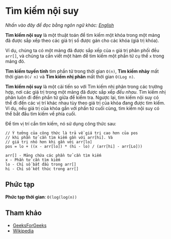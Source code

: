 # Tìm kiếm nội suy

_Nhấn vào đây để đọc bằng ngôn ngữ khác:_
[_English_](README.en-EN.md)

**Tìm kiếm nội suy** là một thuật toán để tìm kiếm một khóa trong một mảng đã được sắp xếp theo các giá trị số được gán cho các khóa (giá trị khóa).

Ví dụ, chúng ta có một mảng đã được sắp xếp của `n` giá trị phân phối đều `arr[]`, và chúng ta cần viết một hàm để tìm kiếm một phần tử cụ thể `x` trong mảng đó.

**Tìm kiếm tuyến tính** tìm phần tử trong thời gian `O(n)`, **Tìm kiếm nhảy** mất thời gian `O(√ n)` và **Tìm kiếm nhị phân** mất thời gian `O(Log n)`.

**Tìm kiếm nội suy** là một cải tiến so với Tìm kiếm nhị phân trong các trường hợp, nơi các giá trị trong một mảng đã được sắp xếp _đều nhau_. Tìm kiếm nhị phân luôn đi đến phần tử giữa để kiểm tra. Ngược lại, tìm kiếm nội suy có thể đi đến các vị trí khác nhau tùy theo giá trị của khóa đang được tìm kiếm. Ví dụ, nếu giá trị của khóa gần với phần tử cuối cùng, tìm kiếm nội suy có thể bắt đầu tìm kiếm về phía cuối.

Để tìm vị trí cần tìm kiếm, nó sử dụng công thức sau:

```
// Ý tưởng của công thức là trả về giá trị cao hơn của pos
// khi phần tử cần tìm kiếm gần với arr[hi]. Và
// giá trị nhỏ hơn khi gần với arr[lo]
pos = lo + ((x - arr[lo]) * (hi - lo) / (arr[hi] - arr[Lo]))

arr[] - Mảng chứa các phần tử cần tìm kiếm
x - Phần tử cần tìm kiếm
lo - Chỉ số bắt đầu trong arr[]
hi - Chỉ số kết thúc trong arr[]
```

## Phức tạp

**Phức tạp thời gian**: `O(log(log(n))`

## Tham khảo

- [GeeksForGeeks](https://www.geeksforgeeks.org/interpolation-search/)
- [Wikipedia](https://en.wikipedia.org/wiki/Interpolation_search)
